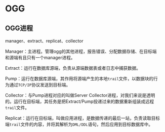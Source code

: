 # OGG

## OGG进程

manager、extract、replicat、collector

Manager：主进程。管理ogg的其他进程，报告错误、分配数据存储、在目标端和源端有且只有一个manager进程。

Extract：运行在数据库源端，负责从源端数据表或者日志中捕获数据。

Pump：运行在数据库源端，其作用将源端产生的本地`trail`文件，以数据块的行为通过`TCP/IP`协议发送到目标端。

Collector：与Pump进程对应的叫做Server Collector进程，对我们来说是透明的。运行在目标端，其任务是把Extract/Pump投递过来的数据重新组装成远程`trail`文件。

Replicat：运行在目标端，叫做应用进程，是数据传递的最后一站，负责读取目标端`trail`文件的内容，并将其解析为`DML/DDL`语句，然后应用到目标数据库中。



